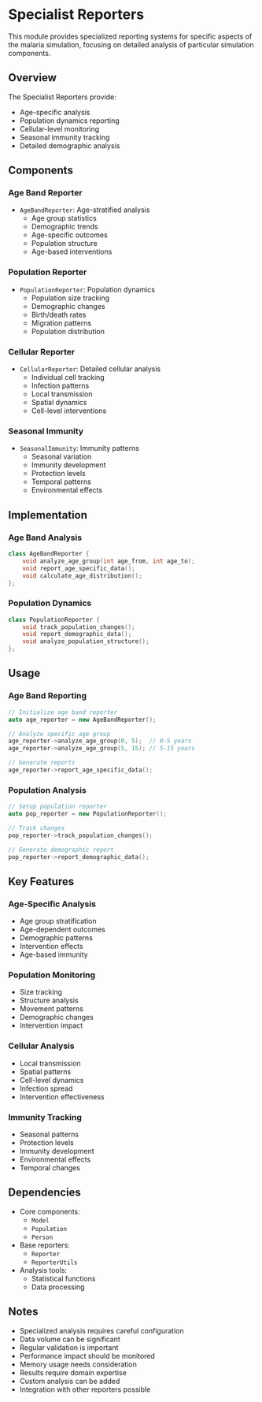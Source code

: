 # Specialist Reporters

This module provides specialized reporting systems for specific aspects of the malaria simulation, focusing on detailed analysis of particular simulation components.

## Overview

The Specialist Reporters provide:
- Age-specific analysis
- Population dynamics reporting
- Cellular-level monitoring
- Seasonal immunity tracking
- Detailed demographic analysis

## Components

### Age Band Reporter
- `AgeBandReporter`: Age-stratified analysis
  - Age group statistics
  - Demographic trends
  - Age-specific outcomes
  - Population structure
  - Age-based interventions

### Population Reporter
- `PopulationReporter`: Population dynamics
  - Population size tracking
  - Demographic changes
  - Birth/death rates
  - Migration patterns
  - Population distribution

### Cellular Reporter
- `CellularReporter`: Detailed cellular analysis
  - Individual cell tracking
  - Infection patterns
  - Local transmission
  - Spatial dynamics
  - Cell-level interventions

### Seasonal Immunity
- `SeasonalImmunity`: Immunity patterns
  - Seasonal variation
  - Immunity development
  - Protection levels
  - Temporal patterns
  - Environmental effects

## Implementation

### Age Band Analysis
```cpp
class AgeBandReporter {
    void analyze_age_group(int age_from, int age_to);
    void report_age_specific_data();
    void calculate_age_distribution();
};
```

### Population Dynamics
```cpp
class PopulationReporter {
    void track_population_changes();
    void report_demographic_data();
    void analyze_population_structure();
};
```

## Usage

### Age Band Reporting
```cpp
// Initialize age band reporter
auto age_reporter = new AgeBandReporter();

// Analyze specific age group
age_reporter->analyze_age_group(0, 5);  // 0-5 years
age_reporter->analyze_age_group(5, 15); // 5-15 years

// Generate reports
age_reporter->report_age_specific_data();
```

### Population Analysis
```cpp
// Setup population reporter
auto pop_reporter = new PopulationReporter();

// Track changes
pop_reporter->track_population_changes();

// Generate demographic report
pop_reporter->report_demographic_data();
```

## Key Features

### Age-Specific Analysis
- Age group stratification
- Age-dependent outcomes
- Demographic patterns
- Intervention effects
- Age-based immunity

### Population Monitoring
- Size tracking
- Structure analysis
- Movement patterns
- Demographic changes
- Intervention impact

### Cellular Analysis
- Local transmission
- Spatial patterns
- Cell-level dynamics
- Infection spread
- Intervention effectiveness

### Immunity Tracking
- Seasonal patterns
- Protection levels
- Immunity development
- Environmental effects
- Temporal changes

## Dependencies

- Core components:
  - `Model`
  - `Population`
  - `Person`
- Base reporters:
  - `Reporter`
  - `ReporterUtils`
- Analysis tools:
  - Statistical functions
  - Data processing

## Notes

- Specialized analysis requires careful configuration
- Data volume can be significant
- Regular validation is important
- Performance impact should be monitored
- Memory usage needs consideration
- Results require domain expertise
- Custom analysis can be added
- Integration with other reporters possible
